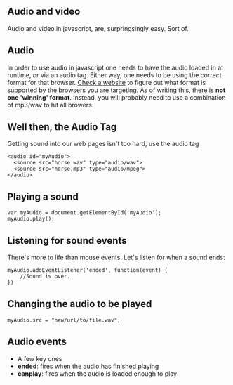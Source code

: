 Audio and video
------------------------------


Audio and video in javascript, are, surpringsingly easy. Sort of.

Audio
------------------------------

In order to use audio in javascript one needs to have the audio loaded in at runtime, or via an audio tag.
Either way, one needs to be using the correct format for that browser. [Check a website](http://www.w3schools.com/html/html5_audio.asp) to figure out what format is supported by the browsers you are targeting. As of writing this, there is **not one 'winning' format**. Instead, you will probably need to use a combination of mp3/wav to hit all browers.

Well then, the Audio Tag
------------------------------

Getting sound into our web pages isn't too hard, use the audio tag

```
<audio id="myAudio">
  <source src="horse.wav" type="audio/wav">
  <source src="horse.mp3" type="audio/mpeg">
</audio>
```

Playing a sound
----------------------------

```
var myAudio = document.getElementById('myAudio');
myAudio.play();
```

Listening for sound events
----------------------------

There's more to life than mouse events.
Let's listen for when a sound ends:

```
myAudio.addEventListener('ended', function(event) {
	//Sound is over.
})
```

Changing the audio to be played
----------------------------

```
myAudio.src = "new/url/to/file.wav";
```

Audio events
----------------------------

- A few key ones
- **ended**: fires when the audio has finished playing
- **canplay**: fires when the audio is loaded enough to play
